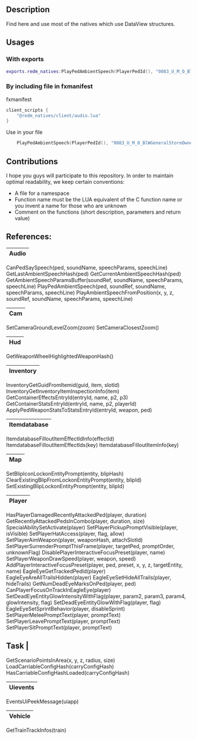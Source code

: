 ## Description
Find here and use most of the natives which use DataView structures.

## Usages
### With exports
```lua
exports.redm_natives:PlayPedAmbientSpeech(PlayerPedId(), "0083_U_M_O_BlWGeneralStoreOwner_01", "TAKE_YOUR_TIME", 291934926, 0) -- This will make your ped speak.
```
### By including file in fxmanifest
fxmanifest
```lua
client_scripts {
    "@redm_natives/client/audio.lua"
}
```
Use in your file
```lua
    PlayPedAmbientSpeech(PlayerPedId(), "0083_U_M_O_BlWGeneralStoreOwner_01", "TAKE_YOUR_TIME", 291934926, 0)
```

## Contributions
I hope you guys will participate to this repository. In order to maintain optimal readability, we keep certain conventions:
- A file for a namespace
- Function name must be the LUA equivalent of the C function name or you invent a name for those who are unknown
- Comment on the functions (short description, parameters and return value)

## References:
Audio |
-- |
CanPedSaySpeech(ped, soundName, speechParams, speechLine)
GetLastAmbientSpeechHash(ped)
GetCurrentAmbientSpeechHash(ped)
GetAmbientSpeechParamsBuffer(soundRef, soundName, speechParams, speechLine)
PlayPedAmbientSpeech(ped, soundRef, soundName, speechParams, speechLine)
PlayAmbientSpeechFromPosition(x, y, z, soundRef, soundName, speechParams, speechLine)

Cam |
-- |
SetCameraGroundLevelZoom(zoom)
SetCameraClosestZoom()

Hud |
-- |
GetWeaponWheelHighlightedWeaponHash()

Inventory |
-- |
InventoryGetGuidFromItemid(guid, item, slotId)
InventoryGetInventoryItemInspectionInfo(item)
GetContainerEffectsEntryId(entryId, name, p2, p3)
GetContainerStatsEntryId(entryId, name, p2, playerId)
ApplyPedWeaponStatsToStatsEntryId(entryId, weapon, ped)

Itemdatabase |
-- |
ItemdatabaseFilloutItemEffectIdInfo(effectId)
ItemdatabaseFilloutItemEffectIds(key)
ItemdatabaseFilloutItemInfo(key)

Map |
-- |
SetBlipIconLockonEntityPrompt(entity, blipHash)
ClearExistingBlipFromLockonEntityPrompt(entity, blipId)
SetExistingBlipLockonEntityPrompt(entity, blipId)

Player |
-- |
HasPlayerDamagedRecentlyAttackedPed(player, duration)
GetRecentlyAttackedPedsInCombo(player, duration, size)
SpecialAbilitySetActivate(player)
SetPlayerPickupPromptVisible(player, isVisible)
SetPlayerHatAccess(player, flag, allow)
SetPlayerAimWeapon(player, weaponHash, attachSlotId)
SetPlayerSurrenderPromptThisFrame(player, targetPed, promptOrder, unknownFlag)
DisablePlayerInteractiveFocusPreset(player, name)
SetPlayerWeaponDrawSpeed(player, weapon, speed)
AddPlayerInteractiveFocusPreset(player, ped, preset, x, y, z, targetEntity, name)
EagleEyeGetTrackedPedId(player)
EagleEyeAreAllTrailsHidden(player)
EagleEyeSetHideAllTrails(player, hideTrails)
GetNumDeadEyeMarksOnPed(player, ped)
CanPlayerFocusOnTrackInEagleEye(player)
SetDeadEyeEntityGlowIntensityWithFlag(player, param2, param3, param4, glowIntensity, flag)
SetDeadEyeEntityGlowWithFlag(player, flag)
EagleEyeSetSprintBehavior(player, disableSprint)
SetPlayerMeleePromptText(player, promptText)
SetPlayerLeavePromptText(player, promptText)
SetPlayerSitPromptText(player, promptText)

Task |
-- 
GetScenarioPointsInArea(x, y, z, radius, size)
LoadCarriableConfigHash(carryConfigHash)
HasCarriableConfigHashLoaded(carryConfigHash)

Uievents |
-- |
EventsUiPeekMessage(uiapp)

Vehicle |
-- |
GetTrainTrackInfos(train)